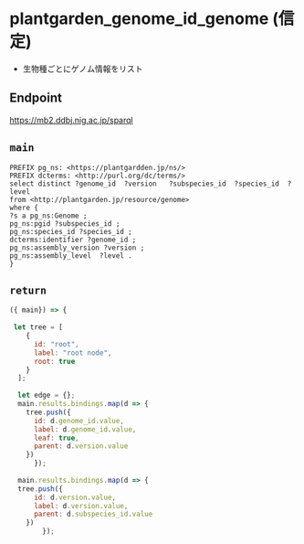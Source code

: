 # plantgarden_genome_id_genome (信定)
- 生物種ごとにゲノム情報をリスト

## Endpoint
https://mb2.ddbj.nig.ac.jp/sparql

## `main`
```sparql
PREFIX pg_ns: <https://plantgardden.jp/ns/>
PREFIX dcterms: <http://purl.org/dc/terms/>
select distinct ?genome_id  ?version   ?subspecies_id  ?species_id  ?level 
from <http://plantgarden.jp/resource/genome>
where {
?s a pg_ns:Genome ;
pg_ns:pgid ?subspecies_id ;
pg_ns:species_id ?species_id ;
dcterms:identifier ?genome_id ;
pg_ns:assembly_version ?version ;
pg_ns:assembly_level  ?level .
}
```
## `return`
```javascript
({ main}) => {
  
 let tree = [
    {
      id: "root",
      label: "root node",
      root: true
    }
  ];
  
  let edge = {};
  main.results.bindings.map(d => {
    tree.push({
      id: d.genome_id.value,
      label: d.genome_id.value,
      leaf: true,
      parent: d.version.value
    })
      });
 
  main.results.bindings.map(d => {
  tree.push({
      id: d.version.value,
      label: d.version.value,
      parent: d.subspecies_id.value
    })
        });
  
  ```